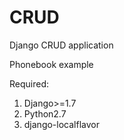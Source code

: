 # CRUD
Django CRUD application

Phonebook example

Required:
1. Django>=1.7
2. Python2.7
3. django-localflavor
